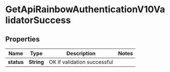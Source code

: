 

# GetApiRainbowAuthenticationV10ValidatorSuccess

## Properties

Name | Type | Description | Notes
------------ | ------------- | ------------- | -------------
**status** | **String** | OK if validation successful | 



